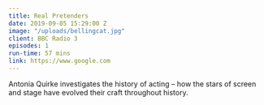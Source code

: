 ```yaml
---
title: Real Pretenders
date: 2019-09-05 15:29:00 Z
image: "/uploads/bellingcat.jpg"
client: BBC Radio 3
episodes: 1
run-time: 57 mins
link: https://www.google.com
---
```


Antonia Quirke investigates the history of acting – how the stars of screen and stage have evolved their craft throughout history.